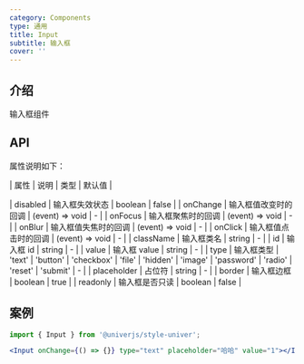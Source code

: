 ```yaml
---
category: Components
type: 通用
title: Input
subtitle: 输入框
cover: ''
---
```


## 介绍

输入框组件

## API

属性说明如下：

| 属性 | 说明 | 类型 | 默认值 |

| disabled | 输入框失效状态 | boolean | false |
| onChange | 输入框值改变时的回调 | (event) => void | - |
| onFocus | 输入框聚焦时的回调 | (event) => void | - |
| onBlur | 输入框值失焦时的回调 | (event) => void | - |
| onClick | 输入框值点击时的回调 | (event) => void | - |
| className | 输入框类名 | string | - |
| id | 输入框 id | string | - |
| value | 输入框 value | string | - |
| type | 输入框类型 | 'text' | 'button' | 'checkbox' | 'file' | 'hidden' | 'image' | 'password' | 'radio' | 'reset' | 'submit' | - |
| placeholder | 占位符 | string | - |
| border | 输入框边框 | boolean | true |
| readonly | 输入框是否只读 | boolean | false |

## 案例

```jsx
import { Input } from '@univerjs/style-univer';

<Input onChange={() => {}} type="text" placeholder="哈哈" value="1"></Input>;
```
